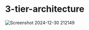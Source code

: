# 3-tier-architecture 
![Screenshot 2024-12-30 212149](https://github.com/user-attachments/assets/15ede107-d0fd-429b-9ffc-85ade6fe75bf)
